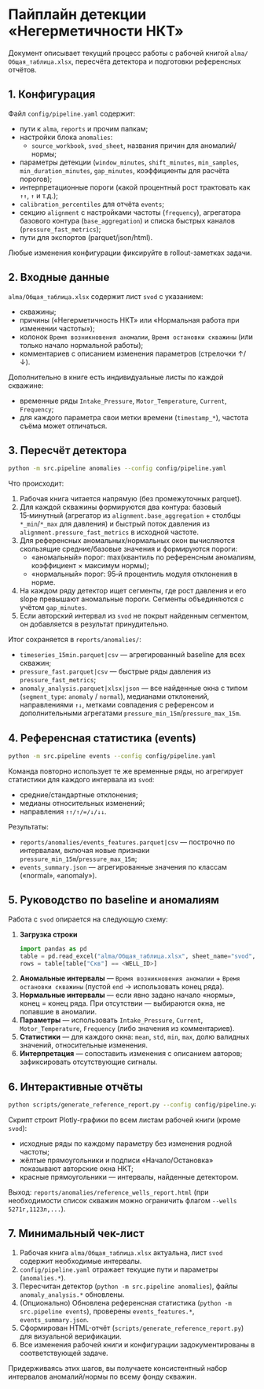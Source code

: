 # Пайплайн детекции «Негерметичности НКТ»

Документ описывает текущий процесс работы с рабочей книгой `alma/Общая_таблица.xlsx`, пересчёта детектора и подготовки референсных отчётов.

## 1. Конфигурация

Файл `config/pipeline.yaml` содержит:
- пути к `alma`, `reports` и прочим папкам;
- настройки блока `anomalies`:
  - `source_workbook`, `svod_sheet`, названия причин для аномалий/нормы;
- параметры детекции (`window_minutes`, `shift_minutes`, `min_samples`, `min_duration_minutes`, `gap_minutes`, коэффициенты для расчёта порогов);
- интерпретационные пороги (какой процентный рост трактовать как `↑↑`, `↑` и т.д.);
- `calibration_percentiles` для отчёта `events`;
- секцию `alignment` с настройками частоты (`frequency`), агрегатора базового контура (`base_aggregation`) и списка быстрых каналов (`pressure_fast_metrics`);
- пути для экспортов (parquet/json/html).

Любые изменения конфигурации фиксируйте в rollout-заметках задачи.

## 2. Входные данные

`alma/Общая_таблица.xlsx` содержит лист `svod` с указанием:
- скважины;
- причины («Негерметичность НКТ» или «Нормальная работа при изменении частоты»);
- колонок `Время возникновения аномалии`, `Время остановки скважины` (или только начало нормальной работы);
- комментариев с описанием изменения параметров (стрелочки ↑/↓).

Дополнительно в книге есть индивидуальные листы по каждой скважине:
- временные ряды `Intake_Pressure`, `Motor_Temperature`, `Current`, `Frequency`;
- для каждого параметра свои метки времени (`timestamp_*`), частота съёма может отличаться.

## 3. Пересчёт детектора

```bash
python -m src.pipeline anomalies --config config/pipeline.yaml
```

Что происходит:
1. Рабочая книга читается напрямую (без промежуточных parquet).
2. Для каждой скважины формируются два контура: базовый 15‑минутный (агрегатор из `alignment.base_aggregation` + столбцы `*_min`/`*_max` для давления) и быстрый поток давления из `alignment.pressure_fast_metrics` в исходной частоте.
3. Для референсных аномальных/нормальных окон вычисляются скользящие средние/базовые значения и формируются пороги:
   - «аномальный» порог: max(квантиль по референсным аномалиям, коэффициент × максимум нормы);
   - «нормальный» порог: 95‑й процентиль модуля отклонения в норме.
4. На каждом ряду детектор ищет сегменты, где рост давления и его slope превышают аномальные пороги. Сегменты объединяются с учётом `gap_minutes`.
5. Если авторский интервал из `svod` не покрыт найденным сегментом, он добавляется в результат принудительно.

Итог сохраняется в `reports/anomalies/`:
- `timeseries_15min.parquet|csv` — агрегированный baseline для всех скважин;
- `pressure_fast.parquet|csv` — быстрые ряды давления из `pressure_fast_metrics`;
- `anomaly_analysis.parquet|xlsx|json` — все найденные окна с типом (`segment_type`: `anomaly` / `normal`), медианами отклонений, направлениями `↑↓`, метками совпадения с референсом и дополнительными агрегатами `pressure_min_15m`/`pressure_max_15m`.

## 4. Референсная статистика (events)

```bash
python -m src.pipeline events --config config/pipeline.yaml
```

Команда повторно использует те же временные ряды, но агрегирует статистики для каждого интервала из `svod`:
- средние/стандартные отклонения;
- медианы относительных изменений;
- направления `↑↑/↑/=/↓/↓↓`.

Результаты:
- `reports/anomalies/events_features.parquet|csv` — построчно по интервалам, включая новые признаки `pressure_min_15m`/`pressure_max_15m`;
- `events_summary.json` — агрегированные значения по классам («normal», «anomaly»).

## 5. Руководство по baseline и аномалиям

Работа с `svod` опирается на следующую схему:

1. **Загрузка строки**
   ```python
   import pandas as pd
   table = pd.read_excel("alma/Общая_таблица.xlsx", sheet_name="svod", header=2)
   rows = table[table["Скв"] == <WELL_ID>]
   ```
2. **Аномальные интервалы** — `Время возникновения аномалии` + `Время остановки скважины` (пустой `end` → использовать конец ряда).
3. **Нормальные интервалы** — если явно задано начало «нормы», конец = конец ряда. При отсутствии — выбираются окна, не попавшие в аномалии.
4. **Параметры** — использовать `Intake_Pressure`, `Current`, `Motor_Temperature`, `Frequency` (либо значения из комментариев).
5. **Статистики** — для каждого окна: `mean`, `std`, `min`, `max`, долю валидных значений, относительные изменения.
6. **Интерпретация** — сопоставить изменения с описанием авторов; зафиксировать отсутствующие сигналы.

## 6. Интерактивные отчёты

```bash
python scripts/generate_reference_report.py --config config/pipeline.yaml
```

Скрипт строит Plotly-графики по всем листам рабочей книги (кроме `svod`):
- исходные ряды по каждому параметру без изменения родной частоты;
- жёлтые прямоугольники и подписи «Начало/Остановка» показывают авторские окна НКТ;
- красные прямоугольники — интервалы, найденные детектором.

Выход: `reports/anomalies/reference_wells_report.html` (при необходимости список скважин можно ограничить флагом `--wells 5271г,1123л,...`).

## 7. Минимальный чек-лист

1. Рабочая книга `alma/Общая_таблица.xlsx` актуальна, лист `svod` содержит необходимые интервалы.
2. `config/pipeline.yaml` отражает текущие пути и параметры (`anomalies.*`).
3. Пересчитан детектор (`python -m src.pipeline anomalies`), файлы `anomaly_analysis.*` обновлены.
4. (Опционально) Обновлена референсная статистика (`python -m src.pipeline events`), проверены `events_features.*`, `events_summary.json`.
5. Сформирован HTML-отчёт (`scripts/generate_reference_report.py`) для визуальной верификации.
6. Все изменения рабочей книги и конфигурации задокументированы в соответствующей задаче.

Придерживаясь этих шагов, вы получаете консистентный набор интервалов аномалий/нормы по всему фонду скважин.
